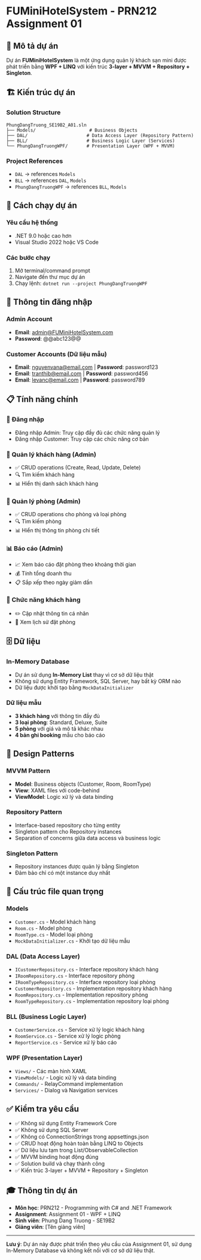 # FUMiniHotelSystem - PRN212 Assignment 01

## 🎯 Mô tả dự án
Dự án **FUMiniHotelSystem** là một ứng dụng quản lý khách sạn mini được phát triển bằng **WPF + LINQ** với kiến trúc **3-layer + MVVM + Repository + Singleton**.

## 🏗️ Kiến trúc dự án

### Solution Structure
```
PhungDangTruong_SE19B2_A01.sln
├── Models/                    # Business Objects
├── DAL/                      # Data Access Layer (Repository Pattern)
├── BLL/                      # Business Logic Layer (Services)
└── PhungDangTruongWPF/       # Presentation Layer (WPF + MVVM)
```

### Project References
- `DAL` → references `Models`
- `BLL` → references `DAL`, `Models`
- `PhungDangTruongWPF` → references `BLL`, `Models`

## 🚀 Cách chạy dự án

### Yêu cầu hệ thống
- .NET 9.0 hoặc cao hơn
- Visual Studio 2022 hoặc VS Code

### Các bước chạy
1. Mở terminal/command prompt
2. Navigate đến thư mục dự án
3. Chạy lệnh: `dotnet run --project PhungDangTruongWPF`

## 🔐 Thông tin đăng nhập

### Admin Account
- **Email**: admin@FUMiniHotelSystem.com
- **Password**: @@abc123@@

### Customer Accounts (Dữ liệu mẫu)
- **Email**: nguyenvana@email.com | **Password**: password123
- **Email**: tranthib@email.com | **Password**: password456
- **Email**: levanc@email.com | **Password**: password789

## 📋 Tính năng chính

### 🔑 Đăng nhập
- Đăng nhập Admin: Truy cập đầy đủ các chức năng quản lý
- Đăng nhập Customer: Truy cập các chức năng cơ bản

### 👥 Quản lý khách hàng (Admin)
- ✅ CRUD operations (Create, Read, Update, Delete)
- 🔍 Tìm kiếm khách hàng
- 📊 Hiển thị danh sách khách hàng

### 🏨 Quản lý phòng (Admin)
- ✅ CRUD operations cho phòng và loại phòng
- 🔍 Tìm kiếm phòng
- 📊 Hiển thị thông tin phòng chi tiết

### 📊 Báo cáo (Admin)
- 📈 Xem báo cáo đặt phòng theo khoảng thời gian
- 💰 Tính tổng doanh thu
- 📋 Sắp xếp theo ngày giảm dần

### 👤 Chức năng khách hàng
- ✏️ Cập nhật thông tin cá nhân
- 📜 Xem lịch sử đặt phòng

## 🗄️ Dữ liệu

### In-Memory Database
- Dự án sử dụng **In-Memory List<T>** thay vì cơ sở dữ liệu thật
- Không sử dụng Entity Framework, SQL Server, hay bất kỳ ORM nào
- Dữ liệu được khởi tạo bằng `MockDataInitializer`

### Dữ liệu mẫu
- **3 khách hàng** với thông tin đầy đủ
- **3 loại phòng**: Standard, Deluxe, Suite
- **5 phòng** với giá và mô tả khác nhau
- **4 bản ghi booking** mẫu cho báo cáo

## 🎨 Design Patterns

### MVVM Pattern
- **Model**: Business objects (Customer, Room, RoomType)
- **View**: XAML files với code-behind
- **ViewModel**: Logic xử lý và data binding

### Repository Pattern
- Interface-based repository cho từng entity
- Singleton pattern cho Repository instances
- Separation of concerns giữa data access và business logic

### Singleton Pattern
- Repository instances được quản lý bằng Singleton
- Đảm bảo chỉ có một instance duy nhất

## 📁 Cấu trúc file quan trọng

### Models
- `Customer.cs` - Model khách hàng
- `Room.cs` - Model phòng
- `RoomType.cs` - Model loại phòng
- `MockDataInitializer.cs` - Khởi tạo dữ liệu mẫu

### DAL (Data Access Layer)
- `ICustomerRepository.cs` - Interface repository khách hàng
- `IRoomRepository.cs` - Interface repository phòng
- `IRoomTypeRepository.cs` - Interface repository loại phòng
- `CustomerRepository.cs` - Implementation repository khách hàng
- `RoomRepository.cs` - Implementation repository phòng
- `RoomTypeRepository.cs` - Implementation repository loại phòng

### BLL (Business Logic Layer)
- `CustomerService.cs` - Service xử lý logic khách hàng
- `RoomService.cs` - Service xử lý logic phòng
- `ReportService.cs` - Service xử lý báo cáo

### WPF (Presentation Layer)
- `Views/` - Các màn hình XAML
- `ViewModels/` - Logic xử lý và data binding
- `Commands/` - RelayCommand implementation
- `Services/` - Dialog và Navigation services

## ✅ Kiểm tra yêu cầu

- ✅ Không sử dụng Entity Framework Core
- ✅ Không sử dụng SQL Server
- ✅ Không có ConnectionStrings trong appsettings.json
- ✅ CRUD hoạt động hoàn toàn bằng LINQ to Objects
- ✅ Dữ liệu lưu tạm trong List/ObservableCollection
- ✅ MVVM binding hoạt động đúng
- ✅ Solution build và chạy thành công
- ✅ Kiến trúc 3-layer + MVVM + Repository + Singleton

## 🎓 Thông tin dự án
- **Môn học**: PRN212 - Programming with C# and .NET Framework
- **Assignment**: Assignment 01 - WPF + LINQ
- **Sinh viên**: Phung Dang Truong - SE19B2
- **Giảng viên**: [Tên giảng viên]

---
**Lưu ý**: Dự án này được phát triển theo yêu cầu của Assignment 01, sử dụng In-Memory Database và không kết nối với cơ sở dữ liệu thật.
